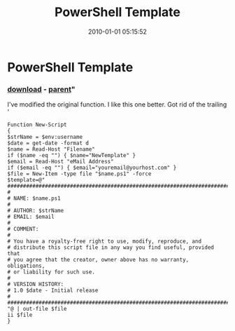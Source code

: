 ﻿---
pid:            1563
parent:         778
children:       
poster:         Gene Magerr
title:          PowerShell Template
date:           2010-01-01 05:15:52
format:         posh
---

# PowerShell Template

### [download](1563.ps1) - [parent](778.md)"

I've modified the original function. I like this one better. Got rid of the trailing '

```posh
Function New-Script
{
$strName = $env:username
$date = get-date -format d
$name = Read-Host "Filename"
if ($name -eq "") { $name="NewTemplate" }
$email = Read-Host "eMail Address"
if ($email -eq "") { $email="youremail@yourhost.com" }
$file = New-Item -type file "$name.ps1" -force
$template=@"
###########################################################################
#
# NAME: $name.ps1
#
# AUTHOR: $strName
# EMAIL: $email
#
# COMMENT:
#
# You have a royalty-free right to use, modify, reproduce, and
# distribute this script file in any way you find useful, provided that
# you agree that the creator, owner above has no warranty, obligations,
# or liability for such use.
#
# VERSION HISTORY:
# 1.0 $date - Initial release
#
###########################################################################
"@ | out-file $file
ii $file
}
```
